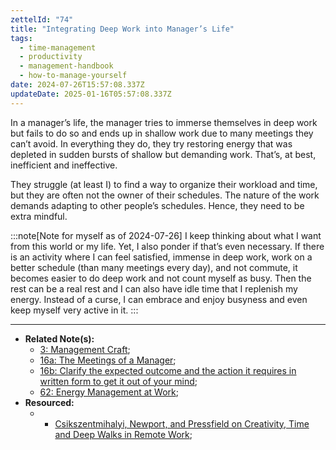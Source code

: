 ```yaml
---
zettelId: "74"
title: "Integrating Deep Work into Manager’s Life"
tags:
  - time-management
  - productivity
  - management-handbook
  - how-to-manage-yourself
date: 2024-07-26T15:57:08.337Z
updateDate: 2025-01-16T05:57:08.337Z
---
```


In a manager’s life, the manager tries to immerse themselves in deep work but fails to do so and ends up in shallow work due to many meetings they can’t avoid. In everything they do, they try restoring energy that was depleted in sudden bursts of shallow but demanding work. That’s, at best, inefficient and ineffective.

They struggle (at least I) to find a way to organize their workload and time, but they are often not the owner of their schedules. The nature of the work demands adapting to other people’s schedules. Hence, they need to be extra mindful.

:::note[Note for myself as of 2024-07-26]
I keep thinking about what I want from this world or my life. Yet, I also ponder if that’s even necessary.
If there is an activity where I can feel satisfied, immense in deep work, work on a better schedule (than many meetings every day), and not commute, it becomes easier to do deep work and not count myself as busy. Then the rest can be a real rest and I can also have idle time that I replenish my energy. Instead of a curse, I can embrace and enjoy busyness and even keep myself very active in it.
:::

---

- **Related Note(s):**
  - [3: Management Craft](/notes/3/);
  - [16a: The Meetings of a Manager](/notes/16a/);
  - [16b: Clarify the expected outcome and the action it requires in written form to get it out of your mind](/notes/16b/);
  - [62: Energy Management at Work](/notes/62/);
- **Resourced:**
  - - [Csikszentmihalyi, Newport, and Pressfield on Creativity, Time and Deep Walks in Remote Work](/csikszentmihalyi-newport-and-pressfield-on-creativity-time-and-deep-walks-in-remote-work/);
